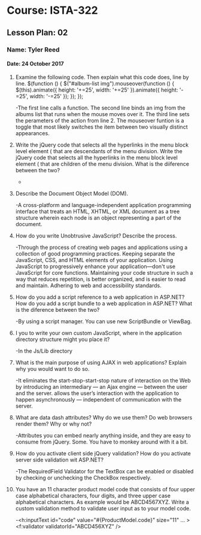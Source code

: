 # Course: ISTA-322
## Lesson Plan: 02
### Name: Tyler Reed
#### Date: 24 October 2017

1. Examine the following code. Then explain what this code does, line by line.
$(function () {
	$("#album-list img").mouseover(function () {
	$(this).animate({ height: '+=25', width: '+=25' }).animate({ height: '-=25', width: '-=25' });
	});
});

	-The first line calls a function. The second line binds an img from the albums list that runs when the mouse moves over it.  The third line sets the perameters of the action from line 2.  The mouseover funtion is a toggle that most likely switches the item between two visually distinct appearances.
1. Write the jQuery code that selects all the hyperlinks in the menu block level element (<dev> that are
descendants of the menu division. Write the jQuery code that selects all the hyperlinks in the menu
block level element (<dev> that are children of the menu division. What is the diiference between the
two?

	-
1. Describe the Document Object Model (DOM).

	-A cross-platform and language-independent application programming interface that treats an HTML, XHTML, or XML document as a tree structure wherein each node is an object representing a part of the document.
1. How do you write Unobtrusive JavaScript? Describe the process.

	-Through the process of creating web pages and applications using a collection of good programming practices. Keeping separate the JavaScript, CSS, and HTML elements of your application. Using JavaScript to progressively enhance your application—don't use JavaScript for core functions.  Maintaining your code structure in such a way that reduces repetition, is better organized, and is easier to read and maintain.  Adhering to web and accessibility standards.
1. How do you add a script reference to a web application in ASP.NET? How do you add a script bundle
to a web application in ASP.NET? What is the diference between the two?

	-By using a script manager.  You can use new ScriptBundle or ViewBag.
1. I you to write your own custom JavaScript, where in the application directory structure might you
place it?

	-In the Js/Lib directory
1. What is the main purpose of using AJAX in web applications? Explain why you would want to do so.

	-It eliminates the start-stop-start-stop nature of interaction on the Web by introducing an intermediary — an Ajax engine — between the user and the server. allows the user’s interaction with the application to happen asynchronously — independent of communication with the server.
1. What are data dash attributes? Why do we use them? Do web browsers render them? Why or why
not?

	-Attributes you can embed nearly anything inside, and they are easy to consume from jQuery. Some.  You have to monkey around with it a bit.
1. How do you activate client side jQuery validation? How do you activate server side validation wit
ASP.NET?

	-The RequiredField Validator for the TextBox can be enabled or disabled by checking or unchecking the CheckBox respectively. 
1. You have an 11 character product model code that consists of four upper case alphabetical characters,
four digits, and three upper case alphabetical characters. As example would be ABCD4567XYZ. Write
a custom validation method to validate user input as to your model code.

	-<h:inputText id="code" value="#{ProductModel.code}"
            size="11" ... >
    <f:validator validatorId="ABCD456XYZ" />
